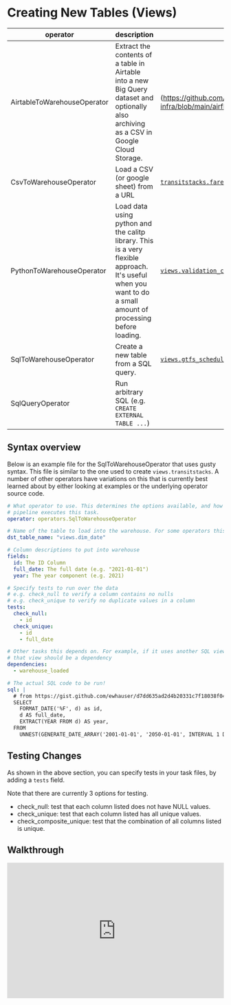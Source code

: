 # Creating New Tables (Views)

| operator | description | example |
| -------- | ----------- | ------- |
| AirtableToWarehouseOperator | Extract the contents of a table in Airtable into a new Big Query dataset and optionally also archiving as a CSV in Google Cloud Storage. | (https://github.com/cal-itp/data-infra/blob/main/airflow/dags/sandbox/op_airtable_to_warehouse.yml) |
| CsvToWarehouseOperator  | Load a CSV (or google sheet) from a URL | [`transitstacks.fares`](https://github.com/cal-itp/data-infra/blob/main/airflow/dags/transitstacks_loader/fares.yml) |
| PythonToWarehouseOperator | Load data using python and the calitp library. This is a very flexible approach. It's useful when you want to do a small amount of processing before loading. | [`views.validation_code_descriptions`](https://github.com/cal-itp/data-infra/blob/main/airflow/dags/gtfs_views/validation_code_descriptions.py) |
| SqlToWarehouseOperator | Create a new table from a SQL query. | [`views.gtfs_schedule_fact_daily_stops`](https://github.com/cal-itp/data-infra/blob/main/airflow/dags/gtfs_views/gtfs_schedule_fact_daily_stops.sql) |
| SqlQueryOperator | Run arbitrary SQL (e.g. `CREATE EXTERNAL TABLE ...`) | |

## Syntax overview

Below is an example file for the SqlToWarehouseOperator that uses gusty syntax. This file is similar to the one used to create `views.transitstacks`. A number of other operators have variations on this that is currently best learned about by either looking at examples or the underlying operator source code.

```yaml
# What operator to use. This determines the options available, and how the
# pipeline executes this task.
operator: operators.SqlToWarehouseOperator

# Name of the table to load into the warehouse. For some operators this might be `table_name`.
dst_table_name: "views.dim_date"

# Column descriptions to put into warehouse
fields:
  id: The ID Column
  full_date: The full date (e.g. "2021-01-01")
  year: The year component (e.g. 2021)

# Specify tests to run over the data
# e.g. check_null to verify a column contains no nulls
# e.g. check_unique to verify no duplicate values in a column
tests:
  check_null:
    - id
  check_unique:
    - id
    - full_date

# Other tasks this depends on. For example, if it uses another SQL view, then
# that view should be a dependency
dependencies:
  - warehouse_loaded

# The actual SQL code to be run!
sql: |
  # from https://gist.github.com/ewhauser/d7dd635ad2d4b20331c7f18038f04817
  SELECT
    FORMAT_DATE('%F', d) as id,
    d AS full_date,
    EXTRACT(YEAR FROM d) AS year,
  FROM
    UNNEST(GENERATE_DATE_ARRAY('2001-01-01', '2050-01-01', INTERVAL 1 DAY)) d
```

## Testing Changes

As shown in the above section, you can specify tests in your task files, by adding a `tests` field.

Note that there are currently 3 options for testing.

* check_null: test that each column listed does not have NULL values.
* check_unique: test that each column listed has all unique values.
* check_composite_unique: test that the combination of all columns listed is unique.

## Walkthrough

<div style="position: relative; padding-bottom: 62.5%; height: 0;"><iframe src="https://www.loom.com/embed/8873e9e3d01746e280e575898795d49f" frameborder="0" webkitallowfullscreen mozallowfullscreen allowfullscreen style="position: absolute; top: 0; left: 0; width: 100%; height: 100%;"></iframe></div>
